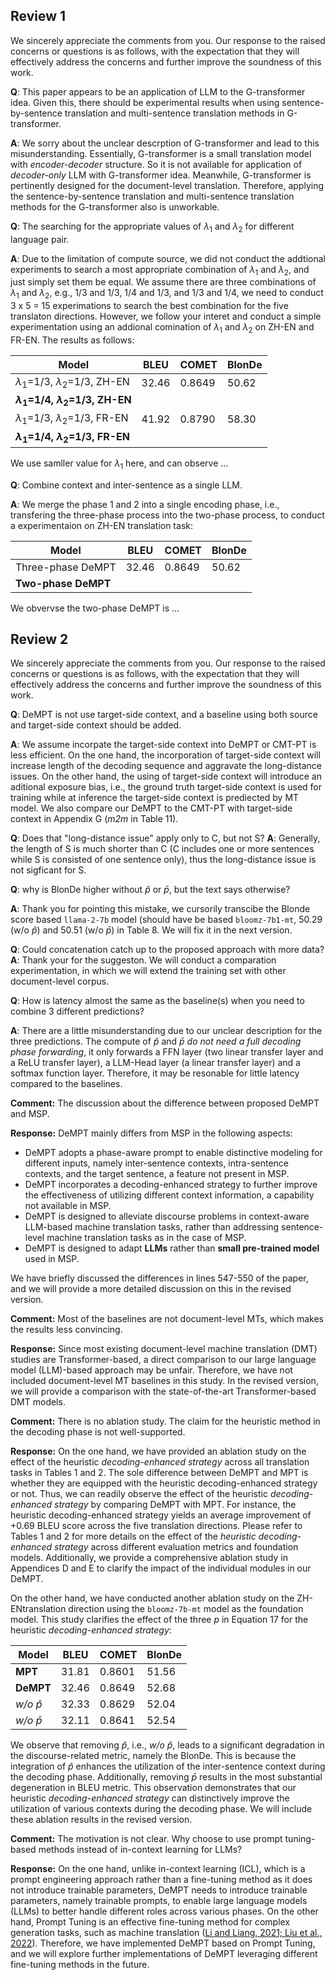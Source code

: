 ## Review 1

We sincerely appreciate the comments from you. Our response to the raised concerns or questions is as follows, with the expectation that they will effectively address the concerns and further improve the soundness of this work.

**Q**: This paper appears to be an application of LLM to the G-transformer idea. Given this, there should be experimental results when using sentence-by-sentence translation and multi-sentence translation methods in G-transformer.

**A**: We sorry about the unclear descrption of G-transformer and lead to this misunderstanding. Essentially, G-transformer is a small translation model with _encoder-decoder_ structure. So it is not available for application of _decoder-only_ LLM with G-transformer idea. Meanwhile, G-transformer is pertinently designed for the document-level translation. Therefore, applying the sentence-by-sentence translation and multi-sentence translation methods for the G-transformer also is unworkable.

**Q**: The searching for the appropriate values of $\lambda_1$ and $\lambda_2$ for different language pair.

**A**: Due to the limitation of compute source, we did not conduct the addtional experiments to search a most appropriate combination of $\lambda_1$ and $\lambda_2$, and just simply set them be equal. We assume there are three combinations of $\lambda_1$ and $\lambda_2$, e.g., 1/3 and 1/3, 1/4 and 1/3, and 1/3 and 1/4, we need to conduct 3 x 5 = 15 experimations to search the best combination for the five translaton directions. However, we follow your interet and conduct a simple experimentation using an addional comination of $\lambda_1$ and $\lambda_2$ on ZH-EN and FR-EN. The results as follows:

|  Model | BLEU | COMET | BlonDe |
| --- | --- | --- | --- | 
| $\lambda_1$=1/3, $\lambda_2$=1/3, ZH-EN   | 32.46 | 0.8649 | 50.62 | 
|**$\lambda_1$=1/4, $\lambda_2$=1/3, ZH-EN**|  |  |  |
| $\lambda_1$=1/3, $\lambda_2$=1/3, FR-EN   | 41.92 | 0.8790 | 58.30 | 
| **$\lambda_1$=1/4, $\lambda_2$=1/3, FR-EN** | | | |

We use samller value for $\lambda_1$ here, and can observe ...

**Q**: Combine context and inter-sentence as a single LLM.

**A**: We merge the phase 1 and 2 into a single encoding phase, i.e., transfering the three-phase process into the two-phase process, to conduct a experimentaion on ZH-EN translation task: 

|  Model | BLEU | COMET | BlonDe |
| --- | --- | --- | --- | 
| Three-phase DeMPT  | 32.46 | 0.8649 | 50.62 | 
|**Two-phase DeMPT**|  |  |  |

We obvervse the two-phase DeMPT is ...


## Review 2

We sincerely appreciate the comments from you. Our response to the raised concerns or questions is as follows, with the expectation that they will effectively address the concerns and further improve the soundness of this work.

**Q**: DeMPT is not use target-side context, and a baseline using both source and target-side context should be added.

**A**: We assume incorpate the target-side context into DeMPT or CMT-PT is less efficient. On the one hand, the incorporation of target-side context will increase length of the decoding sequence and aggravate the long-distance issues. On the other hand, the using of target-side context will introduce an aditional exposure bias, i.e., the ground truth target-side context is used for training while at inference the target-side context is prediected by MT model. We also compare our DeMPT to the CMT-PT with target-side context in Appendix G (_m2m_ in Table 11).

**Q**: Does that "long-distance issue" apply only to C, but not S? 
**A**: Generally, the length of S is much shorter than C (C includes one or more sentences while S is consisted of one sentence only), thus the long-distance issue is not sigficant for S. 

**Q**: why is BlonDe higher without $\hat{p}$ or $\bar{p}$, but the text says otherwise?

**A**: Thank you for pointing this mistake, we cursorily transcibe the Blonde score based ``llama-2-7b`` model (should have be based ``bloomz-7b1-mt``, 50.29 (w/o $\hat{p}$) and 50.51 (w/o $\bar{p}$) in Table 8. We will fix it in the next version. 


**Q**: Could concatenation catch up to the proposed approach with more data?
**A**: Thank your for the suggeston. We will conduct a comparation experimentation, in which we will extend the training set with other document-level corpus.  

**Q**: How is latency almost the same as the baseline(s) when you need to combine 3 different predictions?

**A**: There are a little misunderstanding due to our unclear description for the three predictions. The compute of $\hat{p}$ and $\bar{p}$ _do not need a full decoding phase forwarding_, it only forwards a FFN layer (two linear transfer layer and a ReLU transfer layer), a LLM-Head layer (a linear transfer layer) and a softmax function layer. Therefore, it may be resonable for little latency compared to the baselines.

**Comment:** The discussion about the difference between proposed DeMPT and MSP.

**Response:** DeMPT mainly differs from MSP in the following aspects:
- DeMPT adopts a phase-aware prompt to enable distinctive modeling for different inputs, namely inter-sentence contexts, intra-sentence contexts, and the target sentence, a feature not present in MSP.
- DeMPT incorporates a decoding-enhanced strategy to further improve the effectiveness of utilizing different context information, a capability not available in MSP.
- DeMPT is designed to alleviate discourse problems in context-aware LLM-based machine translation tasks, rather than addressing sentence-level machine translation tasks as in the case of MSP.
- DeMPT is designed to adapt **LLMs** rather than **small pre-trained model** used in MSP.

We have briefly discussed the differences in lines 547-550 of the paper, and we will provide a more detailed discussion on this in the revised version.

**Comment:** Most of the baselines are not document-level MTs, which makes the results less convincing.

**Response:** Since most existing document-level machine translation (DMT) studies are Transformer-based, a direct comparison to our large language model (LLM)-based approach may be unfair. Therefore, we have not included document-level MT baselines in this study. In the revised version, we will provide a comparison with the state-of-the-art Transformer-based DMT models.

**Comment:** There is no ablation study. The claim for the heuristic method in the decoding phase is not well-supported.

**Response:** On the one hand, we have provided an ablation study on the effect of the heuristic _decoding-enhanced strategy_ across all translation tasks in Tables 1 and 2. The sole difference between DeMPT and MPT is whether they are equipped with the heuristic decoding-enhanced strategy or not. Thus, we can readily observe the effect of the heuristic _decoding-enhanced strategy_ by comparing DeMPT with MPT. For instance, the heuristic decoding-enhanced strategy yields an average improvement of +0.69 BLEU score across the five translation directions. Please refer to Tables 1 and 2 for more details on the effect of the _heuristic decoding-enhanced strategy_ across different evaluation metrics and foundation models. Additionally, we provide a comprehensive ablation study in Appendices D and E to clarify the impact of the individual modules in our DeMPT.

On the other hand, we have conducted another ablation study on the ZH-ENtranslation direction using the ``bloomz-7b-mt`` model as the foundation model. This study clarifies the effect of the three $p$  in Equation 17 for the heuristic _decoding-enhanced strategy_:

|  Model | BLEU | COMET | BlonDe |       
| --- | --- | --- | --- | 
| **MPT**     | 31.81 | 0.8601 | 51.56 | 
| **DeMPT** | 32.46 | 0.8649 | 52.68 | 
|  _w/o_ $\hat{p}$ | 32.33 | 0.8629 | 52.04 | 
|  _w/o_ $\bar{p}$ | 32.11 | 0.8641 | 52.54 | 

We observe that removing $\hat{p}$, i.e., _w/o_ $\hat{p}$, leads to a significant degradation in the discourse-related metric, namely the BlonDe. This is because the integration of $\hat{p}$ enhances the utilization of the inter-sentence context during the decoding phase. Additionally, removing $\bar{p}$ results in the most substantial degeneration in BLEU metric. This observation demonstrates that our heuristic _decoding-enhanced strategy_ can distinctively improve the utilization of various contexts during the decoding phase. We will include these ablation results in the revised version.

**Comment:** The motivation is not clear. Why choose to use prompt tuning-based methods instead of in-context learning for LLMs?

**Response:** On the one hand, unlike in-context learning (ICL), which is a prompt engineering approach rather than a fine-tuning method as it does not introduce trainable parameters, DeMPT needs to introduce trainable parameters, namely trainable prompts, to enable large language models (LLMs) to better handle different roles across various phases. On the other hand, Prompt Tuning is an effective fine-tuning method for complex generation tasks, such as machine translation ([Li and Liang, 2021; Liu et al., 2022](#1)). Therefore, we have implemented DeMPT based on Prompt Tuning, and we will explore further implementations of DeMPT leveraging different fine-tuning methods in the future.
